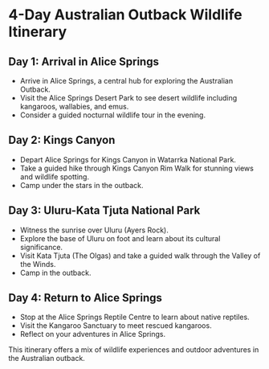# 4-Day Australian Outback Wildlife Itinerary

## Day 1: Arrival in Alice Springs

* Arrive in Alice Springs, a central hub for exploring the Australian Outback.
* Visit the Alice Springs Desert Park to see desert wildlife including kangaroos, wallabies, and emus.
* Consider a guided nocturnal wildlife tour in the evening.

## Day 2: Kings Canyon

* Depart Alice Springs for Kings Canyon in Watarrka National Park.
* Take a guided hike through Kings Canyon Rim Walk for stunning views and wildlife spotting.
* Camp under the stars in the outback.

## Day 3: Uluru-Kata Tjuta National Park

* Witness the sunrise over Uluru (Ayers Rock).
* Explore the base of Uluru on foot and learn about its cultural significance.
* Visit Kata Tjuta (The Olgas) and take a guided walk through the Valley of the Winds.
* Camp in the outback.

## Day 4: Return to Alice Springs

* Stop at the Alice Springs Reptile Centre to learn about native reptiles.
* Visit the Kangaroo Sanctuary to meet rescued kangaroos.
* Reflect on your adventures in Alice Springs.

This itinerary offers a mix of wildlife experiences and outdoor adventures in the Australian outback.
<!--stackedit_data:
eyJoaXN0b3J5IjpbMjEzMDU0MzAzNiwtMjA4ODc0NjYxMl19
-->